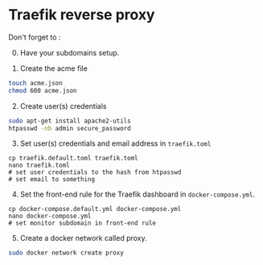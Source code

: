 # Traefik reverse proxy

Don't forget to :

0. Have your subdomains setup.

1. Create the acme file
```bash
touch acme.json
chmod 600 acme.json
```

2. Create user(s) credentials
```bash
sudo apt-get install apache2-utils
htpasswd -nb admin secure_password
```

3. Set user(s) credentials and email address in `traefik.toml`
```
cp traefik.default.toml traefik.toml
nano traefik.toml
# set user credentials to the hash from htpasswd
# set email to something
```

4. Set the front-end rule for the Traefik dashboard in `docker-compose.yml`.
```
cp docker-compose.default.yml docker-compose.yml 
nano docker-compose.yml
# set monitor subdomain in front-end rule
```

5. Create a docker network called proxy.
```bash
sudo docker network create proxy
```
